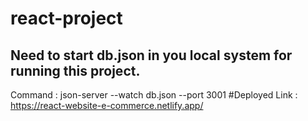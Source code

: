 # react-project
## Need to start db.json in you local system for running this project.
Command : json-server --watch db.json --port 3001
#Deployed Link : https://react-website-e-commerce.netlify.app/

